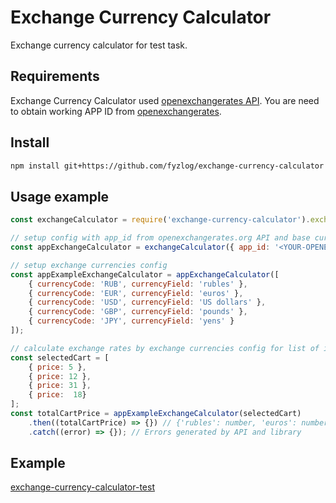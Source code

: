 # Exchange Currency Calculator

Exchange currency calculator for test task.

## Requirements

Exchange Currency Calculator used [openexchangerates API](https://docs.openexchangerates.org/docs/latest-json). You are need to obtain working APP ID from [openexchangerates](https://openexchangerates.org).

## Install

```bash
npm install git+https://github.com/fyzlog/exchange-currency-calculator --save
```

## Usage example

```javascript
const exchangeCalculator = require('exchange-currency-calculator').exchangeCalculator;

// setup config with app_id from openexchangerates.org API and base currency, e.g. USD
const appExchangeCalculator = exchangeCalculator({ app_id: '<YOUR-OPENEXCHANGERATES-APP-ID>', base: '<BASE-CURRENCY>' });

// setup exchange currencies config
const appExampleExchangeCalculator = appExchangeCalculator([
    { currencyCode: 'RUB', currencyField: 'rubles' },
    { currencyCode: 'EUR', currencyField: 'euros' },
    { currencyCode: 'USD', currencyField: 'US dollars' },
    { currencyCode: 'GBP', currencyField: 'pounds' },
    { currencyCode: 'JPY', currencyField: 'yens' }
]);

// calculate exchange rates by exchange currencies config for list of items
const selectedCart = [
    { price: 5 },
    { price: 12 },
    { price: 31 },
    { price:  18}
];
const totalCartPrice = appExampleExchangeCalculator(selectedCart)
    .then((totalCartPrice) => {}) // {'rubles': number, 'euros': number, 'US dollars': number, 'pounds': number, 'yens': number}
    .catch((error) => {}); // Errors generated by API and library
```

## Example

[exchange-currency-calculator-test](https://github.com/fyzlog/exchange-currency-calculator-test)

